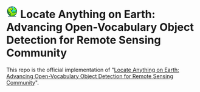 # <img width="30" alt="image" src="./assets/lae-dino.png">  Locate Anything on Earth: Advancing Open-Vocabulary Object Detection for Remote Sensing Community

This repo is the official implementation of "[Locate Anything on Earth: Advancing Open-Vocabulary Object Detection for Remote Sensing Community](https://arxiv.org/abs/2408.09110)".
